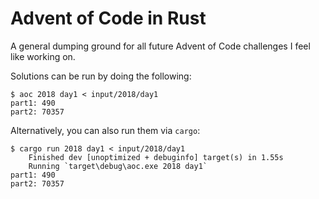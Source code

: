 # Advent of Code in Rust

A general dumping ground for all future Advent of Code challenges I feel like working on.

Solutions can be run by doing the following:

    $ aoc 2018 day1 < input/2018/day1
    part1: 490
    part2: 70357

Alternatively, you can also run them via `cargo`:

    $ cargo run 2018 day1 < input/2018/day1
        Finished dev [unoptimized + debuginfo] target(s) in 1.55s
        Running `target\debug\aoc.exe 2018 day1`
    part1: 490
    part2: 70357

